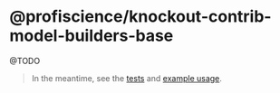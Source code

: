 # @profiscience/knockout-contrib-model-builders-base

@TODO

> In the meantime, see the [tests](./test.ts) and [example usage](https://github.com/caseyWebb/knockout-realworld).
